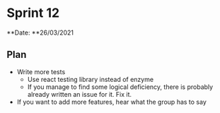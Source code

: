 # Sprint 12

**Date: **26/03/2021

## Plan

- Write more tests
  - Use react testing library instead of enzyme
  - If you manage to find some logical deficiency, there is probably already written an issue for it. Fix it.
- If you want to add more features, hear what the group has to say

